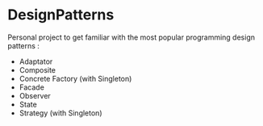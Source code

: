 # DesignPatterns
Personal project to get familiar with the most popular programming design patterns :
* Adaptator
* Composite
* Concrete Factory (with Singleton)
* Facade
* Observer
* State
* Strategy (with Singleton)
